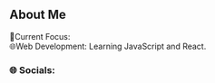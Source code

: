 ## About Me 

🎯Current Focus:  
🌐Web Development: Learning JavaScript and React.
  
### 🌐 Socials:
 

